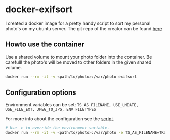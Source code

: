 # docker-exifsort

I created a docker image for a pretty handy script to sort my personal photo's on my ubuntu server.
The git repo of the creator can be found [here](https://github.com/mb243/exifsort)

## Howto use the container
Use a shared volume to mount your photo folder into the container. Be carefull! the photo's will be moved to other folders in the given shared volume. 

```bash
docker run --rm -it -v <path/to/photo>:/var/photo exifsort
```

## Configuration options
Environment variables can be set:
`TS_AS_FILENAME, USE_LMDATE, USE_FILE_EXT, JPEG_TO_JPG, ENV FILETYPES`

For more info about the configuration see the [script](./exifsort.sh).
```bash
# Use -e to override the environment variable.
docker run --rm -it -v <path/to/photo>:/var/photo -e TS_AS_FILENAME=TRUE exifsort
```
